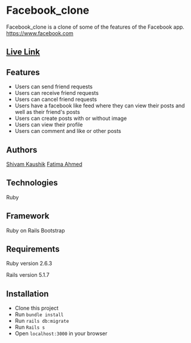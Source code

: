 # Facebook_clone

Facebook_clone is a clone of some of the features of the Facebook app.
https://www.facebook.com
## [Live Link](https://morning-falls-89247.herokuapp.com)

## Features

- Users can send friend requests
- Users can receive friend requests
- Users can cancel friend requests
- Users have a facebook like feed where they can view their posts and well as their friend's posts
- Users can create posts with or without image
- Users can view their profile
- Users can comment and like or other posts

## Authors

[Shivam Kaushik](shivamkaushikofficial@gmail.com)
[Fatima Ahmed](fatima.ahmed.muhsin@gmail.com)

## Technologies

Ruby

## Framework

Ruby on Rails
Bootstrap

## Requirements

Ruby version 2.6.3

Rails version 5.1.7

## Installation

- Clone this project
- Run `bundle install`
- Run `rails db:migrate`
- Run `Rails s`
- Open `localhost:3000` in your browser
